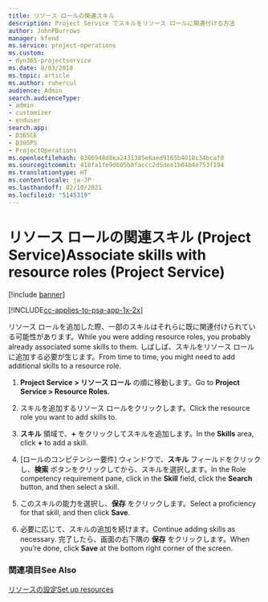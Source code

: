```yaml
---
title: リソース ロールの関連スキル
description: Project Service でスキルをリソース ロールに関連付ける方法
author: JohnPBurrows
manager: kfend
ms.service: project-operations
ms.custom:
- dyn365-projectservice
ms.date: 8/03/2018
ms.topic: article
ms.author: ruhercul
audience: Admin
search.audienceType:
- admin
- customizer
- enduser
search.app:
- D365CE
- D365PS
- ProjectOperations
ms.openlocfilehash: 8386948d8ea2431385e6aed9165b4018c34bcaf0
ms.sourcegitcommit: 418fa1fe9d605b8faccc2d5dee1b04b4e753f194
ms.translationtype: HT
ms.contentlocale: ja-JP
ms.lasthandoff: 02/10/2021
ms.locfileid: "5145319"
---
```

# <a name="associate-skills-with-resource-roles-project-service"></a><span data-ttu-id="d64d5-103">リソース ロールの関連スキル (Project Service)</span><span class="sxs-lookup"><span data-stu-id="d64d5-103">Associate skills with resource roles (Project Service)</span></span>

[!include [banner](../includes/psa-now-project-operations.md)]

[!INCLUDE[cc-applies-to-psa-app-1x-2x](../includes/cc-applies-to-psa-app-1x-2x.md)]

<span data-ttu-id="d64d5-104">リソース ロールを追加した際、一部のスキルはそれらに既に関連付けられている可能性があります。</span><span class="sxs-lookup"><span data-stu-id="d64d5-104">While you were adding resource roles, you probably already associated some skills to them.</span></span> <span data-ttu-id="d64d5-105">しばしば、スキルをリソース ロールに追加する必要が生じます。</span><span class="sxs-lookup"><span data-stu-id="d64d5-105">From time to time, you might need to add additional skills to a resource role.</span></span>  
  
1.  <span data-ttu-id="d64d5-106">**Project Service > リソース ロール** の順に移動します。</span><span class="sxs-lookup"><span data-stu-id="d64d5-106">Go to **Project Service > Resource Roles.**</span></span>  
  
2.  <span data-ttu-id="d64d5-107">スキルを追加するリソース ロールをクリックします。</span><span class="sxs-lookup"><span data-stu-id="d64d5-107">Click the resource role you want to add skills to.</span></span>  
  
3.  <span data-ttu-id="d64d5-108">**スキル** 領域で、**+** をクリックしてスキルを追加します。</span><span class="sxs-lookup"><span data-stu-id="d64d5-108">In the **Skills** area, click **+** to add a skill.</span></span>  
  
4.  <span data-ttu-id="d64d5-109">[ロールのコンピテンシー要件] ウィンドウで、**スキル** フィールドをクリックし、**検索** ボタンをクリックしてから、スキルを選択します。</span><span class="sxs-lookup"><span data-stu-id="d64d5-109">In the Role competency requirement pane, click in the **Skill** field, click the **Search** button,  and then select a skill.</span></span>  
  
5.  <span data-ttu-id="d64d5-110">このスキルの能力を選択し、**保存** をクリックします。</span><span class="sxs-lookup"><span data-stu-id="d64d5-110">Select a proficiency for that skill, and then click **Save**.</span></span>  
  
6.  <span data-ttu-id="d64d5-111">必要に応じて、スキルの追加を続けます。</span><span class="sxs-lookup"><span data-stu-id="d64d5-111">Continue adding skills as necessary.</span></span> <span data-ttu-id="d64d5-112">完了したら、画面の右下隅の **保存** をクリックします。</span><span class="sxs-lookup"><span data-stu-id="d64d5-112">When you’re done, click **Save** at the bottom right corner of the screen.</span></span>  
  
### <a name="see-also"></a><span data-ttu-id="d64d5-113">関連項目</span><span class="sxs-lookup"><span data-stu-id="d64d5-113">See Also</span></span>  
 [<span data-ttu-id="d64d5-114">リソースの設定</span><span class="sxs-lookup"><span data-stu-id="d64d5-114">Set up resources</span></span>](../psa/set-up-resources.md)
